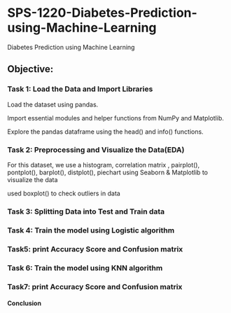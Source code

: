 # SPS-1220-Diabetes-Prediction-using-Machine-Learning

Diabetes Prediction using Machine Learning

## Objective:

### Task 1: Load the Data and Import Libraries
Load the dataset using pandas.

Import essential modules and helper functions from NumPy and Matplotlib.

Explore the pandas dataframe using the head() and info() functions.

### Task 2: Preprocessing and Visualize the Data(EDA)
For this dataset, we use a histogram, correlation matrix , pairplot(), pontplot(), barplot(), distplot(), piechart using Seaborn & Matplotlib to visualize the data 

used boxplot() to check outliers in data

### Task 3: Splitting Data into Test and Train data

### Task 4: Train the model using Logistic algorithm

### Task5: print Accuracy Score and Confusion matrix

### Task 6: Train the model using KNN algorithm

### Task7: print Accuracy Score and Confusion matrix

#### Conclusion
